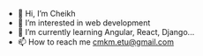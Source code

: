 - 👋 Hi, I’m Cheikh
- 👀 I’m interested in web development
- 🌱 I’m currently learning Angular, React, Django...
- 📫 How to reach me cmkm.etu@gmail.com

<!---
MbackeMbengue/MbackeMbengue is a ✨ special ✨ repository because its `README.md` (this file) appears on your GitHub profile.
You can click the Preview link to take a look at your changes.
--->

